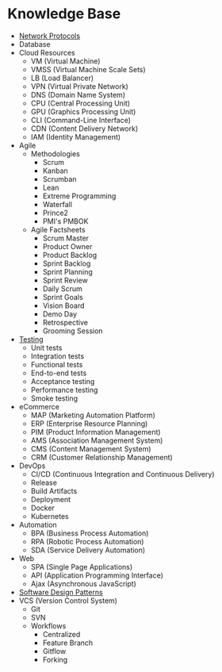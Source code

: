 # Knowledge Base
- [Network Protocols](https://www.baeldung.com/cs/popular-network-protocols)
- Database
- Cloud Resources
  - VM (Virtual Machine)
  - VMSS (Virtual Machine Scale Sets)
  - LB (Load Balancer)
  - VPN (Virtual Private Network)
  - DNS (Domain Name System)
  - CPU (Central Processing Unit)
  - GPU (Graphics Processing Unit)
  - CLI (Command-Line Interface)
  - CDN (Content Delivery Network)
  - IAM (Identity Management)
- Agile
  - Methodologies
    - Scrum
    - Kanban
    - Scrumban
    - Lean
    - Extreme Programming
    - Waterfall
    - Prince2
    - PMI's PMBOK
  - Agile Factsheets
    - Scrum Master
    - Product Owner
    - Product Backlog
    - Sprint Backlog
    - Sprint Planning
    - Sprint Review
    - Daily Scrum
    - Sprint Goals
    - Vision Board
    - Demo Day
    - Retrospective
    - Grooming Session
- [Testing](https://www.atlassian.com/continuous-delivery/software-testing/types-of-software-testing)
  - Unit tests
  - Integration tests
  - Functional tests
  - End-to-end tests
  - Acceptance testing
  - Performance testing
  - Smoke testing
- eCommerce
  - MAP (Marketing Automation Platform)
  - ERP (Enterprise Resource Planning)
  - PIM (Product Information Management)
  - AMS (Association Management System)
  - CMS (Content Management System)
  - CRM (Customer Relationship Management)
- DevOps
  - CI/CD (Continuous Integration and Continuous Delivery)
  - Release
  - Build Artifacts
  - Deployment
  - Docker
  - Kubernetes
- Automation
  - BPA (Business Process Automation)
  - RPA (Robotic Process Automation)
  - SDA (Service Delivery Automation)
- Web
  - SPA (Single Page Applications)
  - API (Application Programming Interface)
  - Ajax (Asynchronous JavaScript)
- [Software Design Patterns](https://refactoring.guru/design-patterns)
- VCS (Version Control System)
  - Git
  - SVN
  - Workflows
    - Centralized
    - Feature Branch
    - Gitflow
    - Forking
